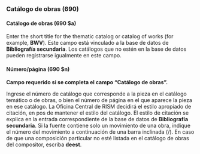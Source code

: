 ### Catálogo de obras (690)

#### Catálogo de obras (690 $a)

Enter the short title for the thematic catalog or catalog of works (for example, **BWV**). Este campo está vinculado a la base de datos de **Bibliografía secundaria**. Los catálogos que no estén en la base de datos pueden registrarse igualmente en este campo.

#### Número/página (690 $n)

**Campo requerido si se completa el campo “Catálogo de obras”.**

Ingrese el número de catálogo que corresponde a la pieza en el catálogo temático o de obras, o bien el número de página en el que aparece la pieza en ese catálogo. La Oficina Central de RISM decidirá el estilo apropiado de citación, en pos de mantener el estilo del catálogo. El estilo de citación se explica en la entrada correspondiente de la base de datos de **Bibliografía secundaria**. Si la fuente contiene solo un movimiento de una obra, indique el número del movimiento a continuación de una barra inclinada (/). En caso de que una composición particular no esté listada en el catálogo de obras del compositor, escriba **deest**.
